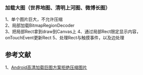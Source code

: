 

### 加载大图（世界地图、清明上河图、微博长图）     
1、单个图片巨大，不允许压缩   
2、局部加载BitmapRegionDecoder   
3、把局部Rect拿到draw到Canvas上
4、通过局部Rect限定显示内容，onTouchEvent更新Rect
5、处理Rect与触摸事件，以及边处理

## 参考文献   
1、[Android高清加载巨图方案拒绝压缩图片](https://blog.csdn.net/lmj623565791/article/details/49300989/)      
